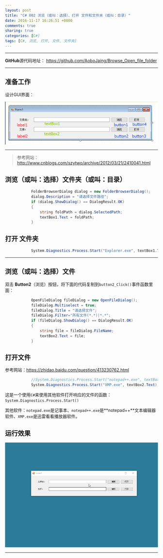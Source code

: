 ```yaml
---
layout: post
title: "C# 002 浏览（或叫：选择）、打开 文件和文件夹（或叫：目录）"
date: 2016-11-17 16:26:51 +0800
comments: true
sharing: true
categories: [C#]
tags: [C#, 浏览, 打开, 文件, 文件夹]
---
```



---


**GitHub**源代码地址：
https://github.com/AoboJaing/Browse_Open_file_folder

---

## 准备工作

设计GUI界面：

![Alt text](/images/2016-11-17-cs-002-Browse-Open-file-folder/1479359628032.png)

---

> 参考网站：
> http://www.cnblogs.com/szytwo/archive/2012/03/21/2410041.html

## 浏览（或叫：选择）文件夹（或叫：目录）

```csharp
            FolderBrowserDialog dialog = new FolderBrowserDialog();
            dialog.Description = "请选择文件路径";
            if (dialog.ShowDialog() == DialogResult.OK)
            {
                string foldPath = dialog.SelectedPath;
                textBox1.Text = foldPath;
            }
```

## 打开 文件夹

```csharp
            System.Diagnostics.Process.Start("Explorer.exe", textBox1.Text);
```

---

## 浏览（或叫：选择）文件

双击 **Button2**（浏览）按钮，将下面的代码复制到`button2_Click()`事件函数里面：

```csharp
            OpenFileDialog fileDialog = new OpenFileDialog();
            fileDialog.Multiselect = true;
            fileDialog.Title = "请选择文件";
            fileDialog.Filter="所有文件(*.*)|*.*";
            if (fileDialog.ShowDialog() == DialogResult.OK)
            {
                string file = fileDialog.FileName;
                textBox2.Text = file;
            }
```

## 打开文件

参考网站：https://zhidao.baidu.com/question/413230762.html

```csharp
            //System.Diagnostics.Process.Start("notepad++.exe", textBox2.Text);
            System.Diagnostics.Process.Start("XMP.exe", textBox2.Text);
```

这是一个使用`C#`来使用其他软件打开响应的文件的函数：`System.Diagnostics.Process.Start()`

其他软件：`notepad.exe`是记事本、`notepad++.exe`是**notepad++**文本编辑器软件、`XMP.exe`是迅雷看看播放器软件。


## 运行效果

![Alt text](/images/2016-11-17-cs-002-Browse-Open-file-folder/demo14.gif)


---



